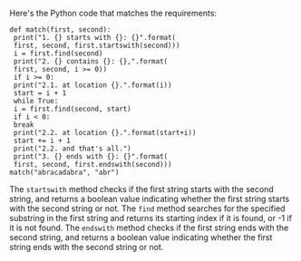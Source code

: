 Here's the Python code that matches the requirements:
```
def match(first, second):
 print("1. {} starts with {}: {}".format(
 first, second, first.startswith(second)))
 i = first.find(second)
 print("2. {} contains {}: {},".format(
 first, second, i >= 0))
 if i >= 0:
 print("2.1. at location {}.".format(i))
 start = i + 1
 while True:
 i = first.find(second, start)
 if i < 0:
 break
 print("2.2. at location {}.".format(start+i))
 start += i + 1
 print("2.2. and that's all.")
 print("3. {} ends with {}: {}".format(
 first, second, first.endswith(second)))
match("abracadabra", "abr")
```
The `startswith` method checks if the first string starts with the second string, and returns a boolean value indicating whether the first string starts with the second string or not.
The `find` method searches for the specified substring in the first string and returns its starting index if it is found, or -1 if it is not found.
The `endswith` method checks if the first string ends with the second string, and returns a boolean value indicating whether the first string ends with the second string or not.

